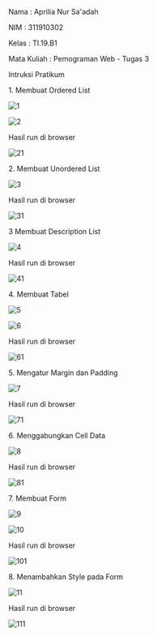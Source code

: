 <p>Nama   : Aprilia Nur Sa'adah<p>
<p>NIM    : 311910302<p>
<p>Kelas  : TI.19.B1<p>
<p>Mata Kuliah    : Pemograman Web - Tugas 3<p>
  
<p>Intruksi Pratikum<p>
  <p>1. Membuat Ordered List<p>
    
  ![1](https://user-images.githubusercontent.com/54062259/114333155-d6a9e400-9b71-11eb-9ebb-5532883e5482.PNG)
    
  ![2](https://user-images.githubusercontent.com/54062259/114333175-e4f80000-9b71-11eb-8a90-450a8a94a829.PNG)
    
  <p>Hasil run di browser<p>
  
  ![21](https://user-images.githubusercontent.com/54062259/114333210-f8a36680-9b71-11eb-962a-2e2f13f51330.PNG)

  <p>2. Membuat Unordered List<p>
  
  ![3](https://user-images.githubusercontent.com/54062259/114333295-2ab4c880-9b72-11eb-8ac1-0cf5efd77179.PNG)
  
  <p>Hasil run di browser<p>
  
  ![31](https://user-images.githubusercontent.com/54062259/114333320-386a4e00-9b72-11eb-8e21-edeb2e683823.PNG)
  
  <p>3 Membuat Description List<p>
  
  ![4](https://user-images.githubusercontent.com/54062259/114333378-5df75780-9b72-11eb-9015-c02002732b9e.PNG)

  <p>Hasil run di browser<p>
  
  ![41](https://user-images.githubusercontent.com/54062259/114333387-6485cf00-9b72-11eb-8b4e-1e31f34720a7.PNG)

  <p>4. Membuat Tabel<p>
  
  ![5](https://user-images.githubusercontent.com/54062259/114333477-926b1380-9b72-11eb-84d9-28b9ccb780af.PNG)
  
  ![6](https://user-images.githubusercontent.com/54062259/114333520-b0387880-9b72-11eb-9ec9-95e826d45fc5.PNG)

  <p>Hasil run di browser<p>
  
  ![61](https://user-images.githubusercontent.com/54062259/114333511-a9aa0100-9b72-11eb-9775-92ef547adf8a.PNG)
  
  <p>5. Mengatur Margin dan Padding<p>
  
  ![7](https://user-images.githubusercontent.com/54062259/114333569-cfcfa100-9b72-11eb-8088-74885d88e4ac.PNG)
  
  <p>Hasil run di browser<p>
  
  ![71](https://user-images.githubusercontent.com/54062259/114333584-d8c07280-9b72-11eb-88a9-ce6c1518634b.PNG)
  
  <p>6. Menggabungkan Cell Data<p>
  
  ![8](https://user-images.githubusercontent.com/54062259/114333617-f097f680-9b72-11eb-919c-6721e7c49e97.PNG)
  
  <p>Hasil run di browser<p>
  
  ![81](https://user-images.githubusercontent.com/54062259/114333635-fa215e80-9b72-11eb-83a5-3ba8c78acb72.PNG)
  
  <p>7. Membuat Form<p>
  
  ![9](https://user-images.githubusercontent.com/54062259/114333681-14f3d300-9b73-11eb-8b30-4720184ec729.PNG)

  ![10](https://user-images.githubusercontent.com/54062259/114333672-0e655b80-9b73-11eb-8f81-65b1b90cf017.PNG)
  
  <p>Hasil run di browser<p>
  
  ![101](https://user-images.githubusercontent.com/54062259/114333714-26d57600-9b73-11eb-805b-4dbc765dd6cc.PNG)
  
  <p>8. Menambahkan Style pada Form<p>
  
  ![11](https://user-images.githubusercontent.com/54062259/114333748-3e146380-9b73-11eb-9edc-453d2d27afb7.PNG)
  
  <p>Hasil run di browser<p>
  
  ![111](https://user-images.githubusercontent.com/54062259/114333754-45d40800-9b73-11eb-92f1-fe9afb42a114.PNG)









